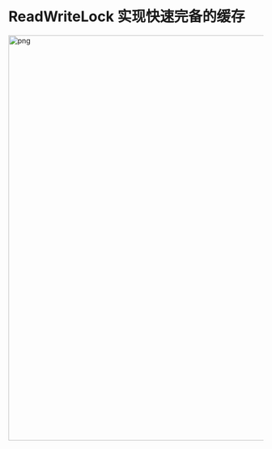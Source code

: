 # ReadWriteLock 实现快速完备的缓存
<img width="800" src="https://boonlean15.github.io/cheneyBlog/images/javaconcurrent/part2/readWriteLock/1.png" alt="png"> 







